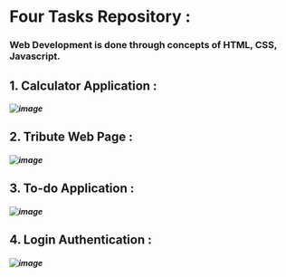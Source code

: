 # Four Tasks Repository : 
### Web Development is done through concepts of HTML, CSS, Javascript.
## 1. Calculator Application :
##### ![image](https://github.com/SarthakYelne/OIBSIP/assets/89499814/0927cd53-9e59-4f3f-abae-138094801cc7)
## 2. Tribute Web Page :
##### ![image](https://github.com/SarthakYelne/OIBSIP/assets/89499814/34d7b7bb-0a8c-4adb-b13c-afd6d6e11718)
## 3. To-do Application : 
##### ![image](https://github.com/SarthakYelne/OIBSIP/assets/89499814/42b2d8fa-e174-49fc-996f-126c7a2e3ed1)
## 4. Login Authentication :
##### ![image](https://github.com/SarthakYelne/OIBSIP/assets/89499814/3b338bb4-ce7b-47e9-96bf-48eda9b3875a)
